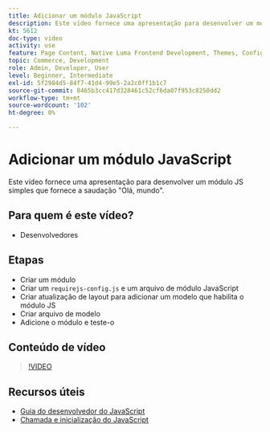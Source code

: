 ```yaml
---
title: Adicionar um módulo JavaScript
description: Este vídeo fornece uma apresentação para desenvolver um módulo JS simples que fornece a saudação "Olá, mundo".
kt: 5612
doc-type: video
activity: use
feature: Page Content, Native Luma Frontend Development, Themes, Configuration
topic: Commerce, Development
role: Admin, Developer, User
level: Beginner, Intermediate
exl-id: 5f2984d5-84f7-41d4-99e5-2a2c0ff1b1c7
source-git-commit: 8465b3cc417d328461c52cf6da07f953c8250dd2
workflow-type: tm+mt
source-wordcount: '102'
ht-degree: 0%

---
```


# Adicionar um módulo JavaScript

Este vídeo fornece uma apresentação para desenvolver um módulo JS simples que fornece a saudação &quot;Olá, mundo&quot;.

## Para quem é este vídeo?

- Desenvolvedores

## Etapas

- Criar um módulo
- Criar um `requirejs-config.js` e um arquivo de módulo JavaScript
- Criar atualização de layout para adicionar um modelo que habilita o módulo JS
- Criar arquivo de modelo
- Adicione o módulo e teste-o

## Conteúdo de vídeo

>[!VIDEO](https://video.tv.adobe.com/v/35790?quality=12&learn=on)

## Recursos úteis

- [Guia do desenvolvedor do JavaScript](https://developer.adobe.com/commerce/frontend-core/javascript/)
- [Chamada e inicialização do JavaScript](https://developer.adobe.com/commerce/frontend-core/javascript/init/)
